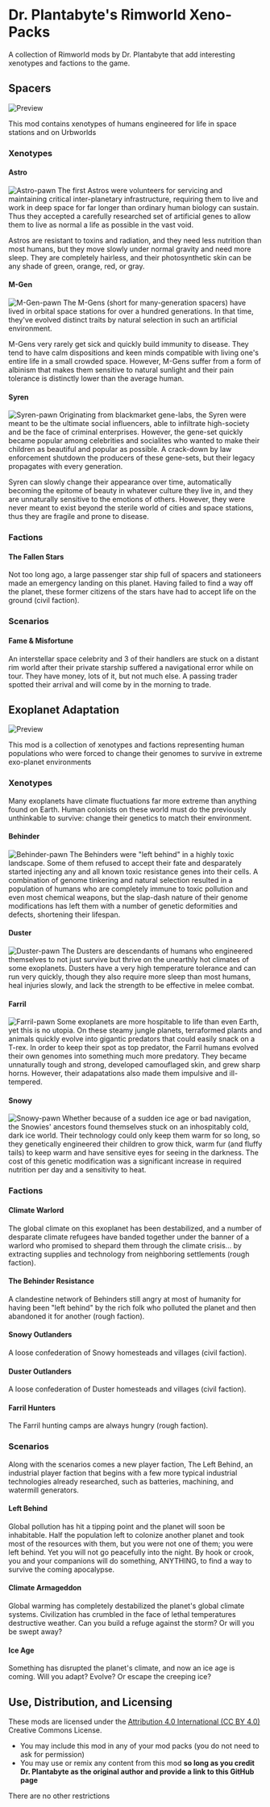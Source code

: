 # Dr. Plantabyte's Rimworld Xeno-Packs
A collection of Rimworld mods by Dr. Plantabyte that add interesting xenotypes and factions to the game.


## Spacers
![Preview](https://user-images.githubusercontent.com/1922739/208227083-1475088d-3e4f-4ddb-aefd-a7f565179fcf.png)

This mod contains xenotypes of humans engineered for life in space stations and on Urbworlds

### Xenotypes

#### Astro
![Astro-pawn](https://user-images.githubusercontent.com/1922739/208227290-6bcd2be0-08f9-435c-943a-d5c7c107bbd7.png)
The first Astros were volunteers for servicing and maintaining critical inter-planetary infrastructure, requiring them to live and work in deep space for far longer than ordinary human biology can sustain. Thus they accepted a carefully researched set of artificial genes to allow them to live as normal a life as possible in the vast void.

Astros are resistant to toxins and radiation, and they need less nutrition than most humans, but they move slowly under normal gravity and need more sleep. They are completely hairless, and their photosynthetic skin can be any shade of green, orange, red, or gray.

#### M-Gen
![M-Gen-pawn](https://user-images.githubusercontent.com/1922739/208227154-87ed2e3a-57ec-4899-b6dd-1dc15ff553d8.png)
The M-Gens (short for many-generation spacers) have lived in orbital space stations for over a hundred generations. In that time, they've evolved distinct traits by natural selection in such an artificial environment.

M-Gens very rarely get sick and quickly build immunity to disease. They tend to have calm dispositions and keen minds compatible with living one's entire life in a small crowded space. However, M-Gens suffer from a form of albinism that makes them sensitive to natural sunlight and their pain tolerance is distinctly lower than the average human.

#### Syren
![Syren-pawn](https://user-images.githubusercontent.com/1922739/208227158-29ea5e01-2d2b-43cb-b03c-f96fd061241b.png)
Originating from blackmarket gene-labs, the Syren were meant to be the ultimate social influencers, able to infiltrate high-society and be the face of criminal enterprises. However, the gene-set quickly became popular among celebrities and socialites who wanted to make their children as beautiful and popular as possible. A crack-down by law enforcement shutdown the producers of these gene-sets, but their legacy propagates with every generation.

Syren can slowly change their appearance over time, automatically becoming the epitome of beauty in whatever culture they live in, and they are unnaturally sensitive to the emotions of others. However, they were never meant to exist beyond the sterile world of cities and space stations, thus they are fragile and prone to disease.

### Factions

#### The Fallen Stars
Not too long ago, a large passenger star ship full of spacers and stationeers made an emergency landing on this planet. Having failed to find a way off the planet, these former citizens of the stars have had to accept life on the ground (civil faction).

### Scenarios

#### Fame & Misfortune
An interstellar space celebrity and 3 of their handlers are stuck on a distant rim world after their private starship suffered a navigational error while on tour. They have money, lots of it, but not much else. A passing trader spotted their arrival and will come by in the morning to trade.

## Exoplanet Adaptation
![Preview](https://user-images.githubusercontent.com/1922739/208227086-15f1ed75-5d14-471d-a185-a93ec87f505e.png)

This mod is a collection of xenotypes and factions representing human populations who were forced to change their genomes to survive in extreme exo-planet environments 

### Xenotypes
Many exoplanets have climate fluctuations far more extreme than anything found on Earth. Human colonists on these world must do the previously unthinkable to survive: change their genetics to match their environment.

#### Behinder
![Behinder-pawn](https://user-images.githubusercontent.com/1922739/208227293-0f75eec4-7f3a-48c6-8d2c-f559f5c5deec.png)
The Behinders were "left behind" in a highly toxic landscape. Some of them refused to accept their fate and desparately started injecting any and all known toxic resistance genes into their cells. A combination of genome tinkering and natural selection resulted in a population of humans who are completely immune to toxic pollution and even most chemical weapons, but the slap-dash nature of their genome modifications has left them with a number of genetic deformities and defects, shortening their lifespan.

#### Duster
![Duster-pawn](https://user-images.githubusercontent.com/1922739/208227125-65d0c72d-0d8b-4cd0-b03e-ef1a79939f2b.png)
The Dusters are descendants of humans who engineered themselves to not just survive but thrive on the unearthly hot climates of some exoplanets. Dusters have a very high temperature tolerance and can run very quickly, though they also require more sleep than most humans, heal injuries slowly, and lack the strength to be effective in melee combat. 

#### Farril
![Farril-pawn](https://user-images.githubusercontent.com/1922739/208227129-e49f10fd-3167-40bd-84ca-e52ab435fc35.png)
Some exoplanets are more hospitable to life than even Earth, yet this is no utopia. On these steamy jungle planets, terraformed plants and animals quickly evolve into gigantic predators that could easily snack on a T-rex. In order to keep their spot as top predator, the Farril humans evolved their own genomes into something much more predatory. They became unnaturally tough and strong, developed camouflaged skin, and grew sharp horns. However, their adapatations also made them impulsive and ill-tempered.

#### Snowy
![Snowy-pawn](https://user-images.githubusercontent.com/1922739/208227136-5a1d0e60-58e9-417f-a03b-b96185edbab3.png)
Whether because of a sudden ice age or bad navigation, the Snowies' ancestors found themselves stuck on an inhospitably cold, dark ice world. Their technology could only keep them warm for so long, so they genetically engineered their children to grow thick, warm fur (and fluffy tails) to keep warm and have sensitive eyes for seeing in the darkness. The cost of this genetic modification was a significant increase in required nutrition per day and a sensitivity to heat.

### Factions

#### Climate Warlord
The global climate on this exoplanet has been destabilized, and a number of desparate climate refugees have banded together under the banner of a warlord who promised to shepard them through the climate crisis... by extracting supplies and technology from neighboring settlements (rough faction).

#### The Behinder Resistance
A clandestine network of Behinders still angry at most of humanity for having been "left behind" by the rich folk who polluted the planet and then abandoned it for another (rough faction).

#### Snowy Outlanders
A loose confederation of Snowy homesteads and villages (civil faction).

#### Duster Outlanders
A loose confederation of Duster homesteads and villages (civil faction).

#### Farril Hunters
The Farril hunting camps are always hungry (rough faction).

### Scenarios
Along with the scenarios comes a new player faction, The Left Behind, an industrial player faction that begins with a few more typical industrial technologies already researched, such as batteries, machining, and watermill generators.

#### Left Behind
Global pollution has hit a tipping point and the planet will soon be inhabitable. Half the population left to colonize another planet and took most of the resources with them, but you were not one of them; you were left behind. Yet you will not go peacefully into the night. By hook or crook, you and your companions will do something, ANYTHING, to find a way to survive the coming apocalypse.

#### Climate Armageddon
Global warming has completely destabilized the planet's global climate systems. Civilization has crumbled in the face of lethal temperatures destructive weather. Can you build a refuge against the storm? Or will you be swept away?

#### Ice Age
Something has disrupted the planet's climate, and now an ice age is coming. Will you adapt? Evolve? Or escape the creeping ice?

## Use, Distribution, and Licensing
These mods are licensed under the [Attribution 4.0 International (CC BY 4.0)](https://creativecommons.org/licenses/by/4.0/) Creative Commons License.

* You may include this mod in any of your mod packs (you do not need to ask for permission)
* You may use or remix any content from this mod **so long as you credit Dr. Plantabyte as the original author and provide a link to this GitHub page**

There are no other restrictions
